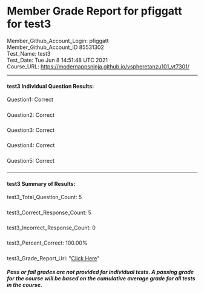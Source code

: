 # Member Grade Report for pfiggatt for test3  
   
Member_Github_Account_Login: pfiggatt  
Member_Github_Account_ID 85531302  
Test_Name: test3  
Test_Date: Tue Jun  8 14:51:48 UTC 2021  
Course_URL: https://modernappsninja.github.io/vspheretanzu101_vt7301/  
   
---  
#### test3 Individual Question Results:  
Question1: Correct  
#####  
Question2: Correct  
#####  
Question3: Correct  
#####  
Question4: Correct  
#####  
Question5: Correct  
#####  
---  
#### test3 Summary of Results:  
test3_Total_Question_Count: 5  
#####  
test3_Correct_Response_Count: 5  
#####  
test3_Incorrect_Response_Count: 0  
#####  
test3_Percent_Correct: 100.00%  
#####  
test3_Grade_Report_Url: "[Click Here](https://github.com/modernappsninjas/pfiggatt/blob/main/static/userdata/courses/vspheretanzu101_vt7301/grade_report.pr1034.test3.md)"
##### Pass or fail grades are not provided for individual tests. A passing grade for the course will be based on the cumulative average grade for all tests in the course.  
